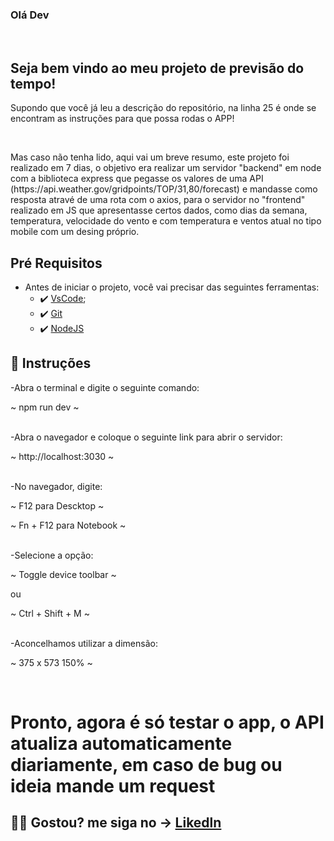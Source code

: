 ### Olá Dev

<br>

## Seja bem vindo ao meu projeto de previsão do tempo!


<p>Supondo que você já leu a descrição do repositório, na linha 25 é onde se encontram as instruções para que possa rodas o APP!</p>
<br>
<p>Mas caso não tenha lido, aqui vai um breve resumo, este projeto foi realizado em 7 dias, o objetivo era realizar um servidor "backend" em node com a biblioteca express que pegasse os valores de uma API (https://api.weather.gov/gridpoints/TOP/31,80/forecast) e mandasse como resposta atravé de uma rota com o axios, para o servidor no "frontend" realizado em JS que apresentasse certos dados, como dias da semana, temperatura, velocidade do vento e com temperatura e ventos atual no tipo mobile com um desing próprio.
<br>

##  Pré Requisitos
 - Antes de iniciar o projeto, você vai precisar das seguintes ferramentas: 
    - ✔️ [VsCode](https://code.visualstudio.com/download);
    - ✔️ [Git](https://git-scm.com/)
    - ✔️ [NodeJS](https://nodejs.org/en/download/)
 
## 📄 Instruções
 -Abra o terminal e digite o seguinte comando:
 <p>~ npm run dev ~</p>
 <br>
 -Abra o navegador e coloque o seguinte link para abrir o servidor:
 <p>~ http://localhost:3030 ~</p>
 <br> 
 -No navegador, digite:
 <p>~ F12 para Descktop ~</p>
 <p>~ Fn + F12 para Notebook ~</p>
 <br>
 -Selecione a opção:
 <p>~ Toggle device toolbar ~</p>
 ou
 <p>~ Ctrl + Shift + M ~</p>
 <br>
 -Aconcelhamos utilizar a dimensão:
 <p>~ 375 x 573 150% ~</p>
 <br>
 
 <h1> Pronto, agora é só testar o app, o API atualiza automaticamente diariamente, em caso de bug ou ideia mande um request </h1>
 
 ## 🐱‍👤 Gostou? me siga no -> [Likedln](https://www.linkedin.com/in/victorgnascimento/)
